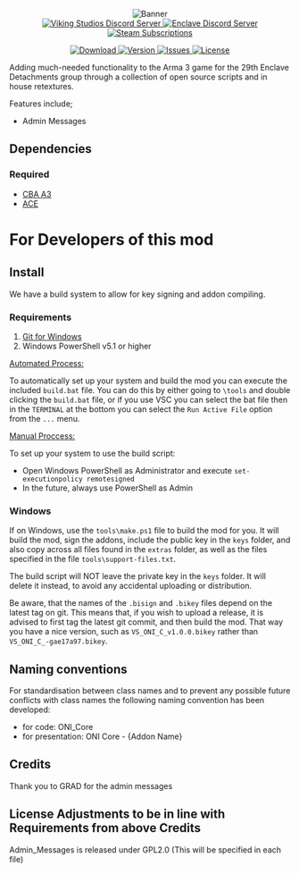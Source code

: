 <p align="center">
	<img src="" alt="Banner" />
	<br />
	<a href="https://discord.gg/9pJTHHzaFC">
		<img src="https://img.shields.io/discord/1032437213100777502.svg?label=Discord&logo=Discord&colorB=7289da&style=for-the-badge" alt="Viking Studios Discord Server">
	</a>
  <a href="https://discord.gg/9pJTHHzaFC">
		<img src="https://img.shields.io/discord/1032437213100777502.svg?label=Discord&logo=Discord&colorB=7289da&style=for-the-badge" alt="Enclave Discord Server">
	</a>
	<a href="https://steamcommunity.com/sharedfiles/filedetails/?id=3016023028">
		<img src="https://img.shields.io/steam/subscriptions/3016023028?style=for-the-badge" alt="Steam Subscriptions">
	</a>
	
</p>
</p>
<p align="center">
	<a href="">
		<img src="https://img.shields.io/steam/size/3016023028?label=Download&logo=steam" alt="Download" />
	</a>
	<a href="https://github.com/Viking-Studios-Arma/29th-Enclave-Aux-Mod/releases">
		<img src="https://img.shields.io/github/release/Viking-Studios-Arma/ONI_Recon_Core.svg?label=Version" alt="Version" />
	</a>
	<a href="https://github.com/Viking-Studios-Arma/29th-Enclave-Aux-Mod/issues">
		<img src="http://img.shields.io/github/issues-raw/Viking-Studios-Arma/ONI_Recon_Core.svg?label=Issues&style=flat" alt="Issues" />
	</a>
	<a href="https://github.com/Viking-Studios-Arma/29th-Enclave-Aux-Mod/blob/main/LICENSE">
		<img src="https://img.shields.io/github/license/Viking-Studios-Arma/ONI_Recon_Core.svg?style=flat&label=Licence" alt="License">
	</a>
</p>

<p>

Adding much-needed functionality to the Arma 3 game for the 29th Enclave Detachments group through a collection of open source scripts and in house retextures.

Features include;
- Admin Messages


</p>

## Dependencies
### Required
- [CBA A3](https://steamcommunity.com/sharedfiles/filedetails/?id=450814997)
- [ACE](https://steamcommunity.com/workshop/filedetails/?id=463939057)

# For Developers of this mod
## Install
We have a build system to allow for key signing and addon compiling.

### Requirements
1. [Git for Windows](https://git-scm.com/download/win)
1. Windows PowerShell v5.1 or higher

<ins>Automated Process:</ins>

To automatically set up your system and build the mod you can execute the included `build.bat` file.
You can do this by either going to `\tools` and double clicking the `build.bat` file, or if you use VSC you can select the bat file then in the `TERMINAL` at the bottom you can select the `Run Active File` option from the `...` menu.

<ins>Manual Proccess:</ins>

To set up your system to use the build script:
- Open Windows PowerShell as Administrator and execute `set-executionpolicy remotesigned`
- In the future, always use PowerShell as Admin

### Windows
If on Windows, use the `tools\make.ps1` file to build the mod for you. It will build the mod, sign the addons, include the public key in the `keys` folder, and also copy across all files found in the `extras` folder, as well as the files specified in the file `tools\support-files.txt`.

The build script will NOT leave the private key in the `keys` folder. It will delete it instead, to avoid any accidental uploading or distribution.

Be aware, that the names of the `.bisign` and `.bikey` files depend on the latest tag on git. This means that, if you wish to upload a release, it is advised to first tag the latest git commit, and then build the mod. That way you have a nice version, such as `VS_ONI_C_v1.0.0.bikey` rather than `VS_ONI_C_-gae17a97.bikey`.

## Naming conventions
For standardisation between class names and to prevent any possible future conflicts with class names the following naming convention has been developed:
- for code: ONI_Core
- for presentation: ONI Core - {Addon Name}

## Credits

Thank you to GRAD for the admin messages

## License Adjustments to be in line with Requirements from above Credits

Admin_Messages is released under GPL2.0 (This will be specified in each file)

</p>
<br />
